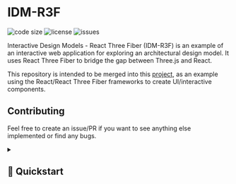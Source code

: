 # IDM-R3F

![code size](https://img.shields.io/github/languages/code-size/pw-sea-code/idm-r3f?style=flat-square)
![license](https://img.shields.io/github/license/pw-sea-code/idm-r3f?style=flat-square)
![issues](https://img.shields.io/github/issues/pw-sea-code/idm-r3f)

Interactive Design Models - React Three Fiber (IDM-R3F) is an example of an interactive 
web application for exploring an architectural design model. It uses React Three Fiber 
to bridge the gap between Three.js and React.

This repository is intended to be merged into this [project](https://github.com/pw-sea-code/interactivedesignmodels), 
as an example using the React/React Three Fiber frameworks to create UI/interactive components.

## Contributing

Feel free to create an issue/PR if you want to see anything else implemented or find any bugs. 

<details id="Quickstart" closed>
<summary><h2>🚀 Quickstart</summary>


The ```examples``` subfolder contains a variety of example Three.js web applications split into categories based upon framework/library choices. Within each, there are UI components to pull into fresh applications, as well as helper functions for loading models, adding environmental effects, and manipulating cameras, lighting, etc.

### Cloning & Install
You can clone the examples to your local machine using the following commands (from within your desired directory):
```shell
$ git clone --no-checkout --depth=1 https://github.com/PW-SEA-CoDe/InteractiveDesignModels.git
$ cd InteractiveDesignModels
$ git checkout main -- examples
$ rm -rf .git
```

### Dependencies
Once cloned, you will need to install the dependencies. Make sure your working directory is the root of the example you are interested in, and then run the following command (subsituting ```npm``` for your favorite Node.js package manager):
```shell
$ npm install
```
This will reference the package-lock.json file to install all required dependencies. If you have any issues, please submit and issue or reach out for assistance.

###  Deployment & Testing
To deploy a testing environment using ```vite``` run:
```shell
$ npm run dev
```
This will deploy a local version of the web application and you should see the port listed in your terminal output with which to view your app.
Typically this will be http://localhost:XXXX/

To build your application for deployment, you can instead run:
```shell
$ npm run build
```
</details>